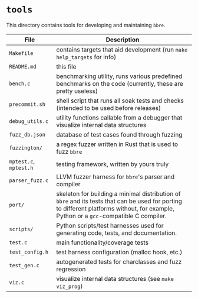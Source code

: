 # `tools`

This directory contains tools for developing and maintaining `bbre`.

|File|Description|
|----|-----------|
|`Makefile`|contains targets that aid development (run `make help_targets` for info)|
|`README.md`|this file|
|`bench.c`|benchmarking utility, runs various predefined benchmarks on the code (currently, these are pretty useless)|
|`precommit.sh`|shell script that runs all soak tests and checks (intended to be used before releases)|
|`debug_utils.c`|utility functions callable from a debugger that visualize internal data structures|
|`fuzz_db.json`|database of test cases found through fuzzing|
|`fuzzington/`|a regex fuzzer written in Rust that is used to fuzz `bbre`|
|`mptest.c`, `mptest.h`|testing framework, written by yours truly|
|`parser_fuzz.c`|LLVM fuzzer harness for `bbre`'s parser and compiler|
|`port/`|skeleton for building a minimal distribution of `bbre` and its tests that can be used for porting to different platforms without, for example, Python or a `gcc`-compatible C compiler.|
|`scripts/`|Python scripts/test harnesses used for generating code, tests, and documentation.|
|`test.c`|main functionality/coverage tests|
|`test_config.h`|test harness configuration (malloc hook, etc.)|
|`test_gen.c`|autogenerated tests for charclasses and fuzz regression|
|`viz.c`|visualize internal data structures (see `make viz_prog`)|

